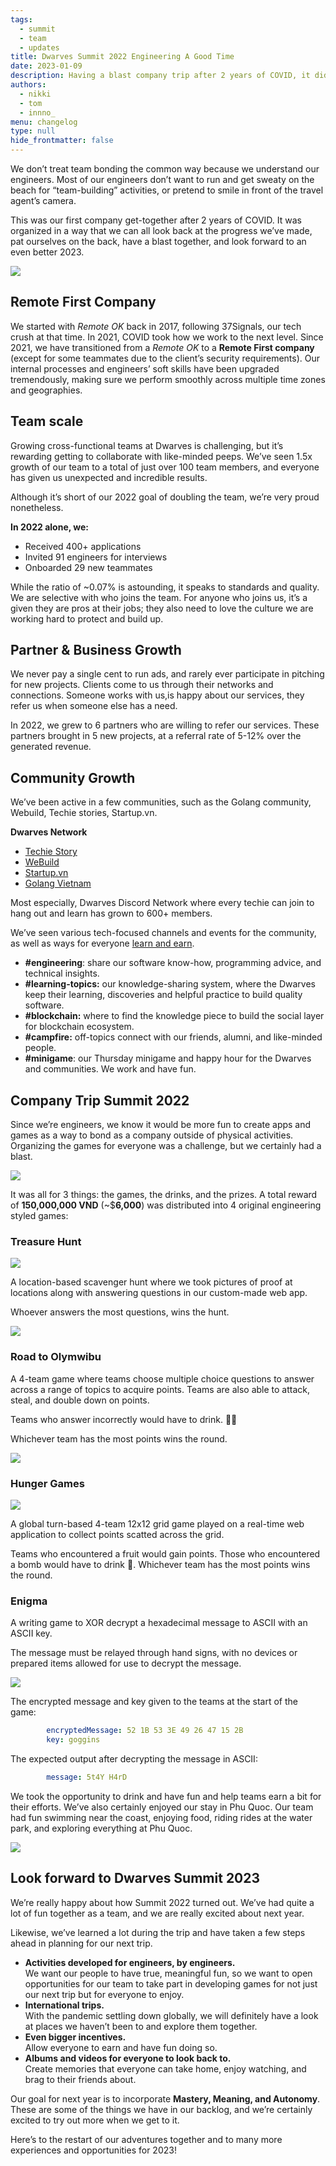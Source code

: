 ```yaml
---
tags: 
  - summit
  - team 
  - updates
title: Dwarves Summit 2022 Engineering A Good Time
date: 2023-01-09
description: Having a blast company trip after 2 years of COVID, it didn’t happen in a common way. We planned our trip differently than others and designed apps for everyone to play as a way to bond as company outside physical activities.
authors: 
  - nikki
  - tom
  - innno_
menu: changelog
type: null
hide_frontmatter: false
---
```


We don’t treat team bonding the common way because we understand our engineers. Most of our engineers don’t want to run and get sweaty on the beach for “team-building” activities, or pretend to smile in front of the travel agent’s camera.

This was our first company get-together after 2 years of COVID. It was organized in a way that we can all look back at the progress we’ve made, pat ourselves on the back, have a blast together, and look forward to an even better 2023.

![](assets/2022-dwarves-summit-engineering-a-good-time_50d7ea1e7a9652013fd0cecdd7596784_md5.webp)

## Remote First Company
We started with *Remote OK* back in 2017, following 37Signals, our tech crush at that time. In 2021, COVID took how we work to the next level. Since 2021, we have transitioned from a *Remote OK* to a **Remote First company** (except for some teammates due to the client’s security requirements). Our internal processes and engineers’ soft skills have been upgraded tremendously, making sure we perform smoothly across multiple time zones and geographies.

## Team scale
Growing cross-functional teams at Dwarves is challenging, but it’s rewarding getting to collaborate with like-minded peeps. We’ve seen 1.5x growth of our team to a total of just over 100 team members, and everyone has given us unexpected and incredible results.

Although it’s short of our 2022 goal of doubling the team, we’re very proud nonetheless.

**In 2022 alone, we:**

* Received 400+ applications 
* Invited 91 engineers for interviews
* Onboarded 29 new teammates

While the ratio of ~0.07% is astounding, it speaks to standards and quality. We are selective with who joins the team. For anyone who joins us, it’s a given they are pros at their jobs; they also need to love the culture we are working hard to protect and build up.

## Partner & Business Growth
We never pay a single cent to run ads, and rarely ever participate in pitching for new projects. Clients come to us through their networks and connections. Someone works with us,is happy about our services, they refer us when someone else has a need.

In 2022, we grew to 6 partners who are willing to refer our services. These partners brought in 5 new projects, at a referral rate of 5-12% over the generated revenue.

## Community Growth
We’ve been active in a few communities, such as the Golang community, Webuild, Techie stories, Startup.vn.

**Dwarves Network**
* [Techie Story](http://techiestory.net/)
* [WeBuild](http://webuild.community/)
* [Startup.vn](https://startup.vn/)
* [Golang Vietnam](http://golang.org.vn/)

Most especially, Dwarves Discord Network where every techie can join to hang out and learn has grown to 600+ members.

We’ve seen various tech-focused channels and events for the community,  as well as ways for everyone  [learn and earn](https://memo.d.foundation/). 

* **#engineering**: share our software know-how, programming advice, and technical insights.
* **#learning-topics:** our knowledge-sharing system, where the Dwarves keep their learning, discoveries and helpful practice to build quality software.
* **#blockchain:** where to find the knowledge piece to build the social layer for blockchain ecosystem.
* **#campfire:** off-topics connect with our friends, alumni, and like-minded people.
* **#minigame**: our Thursday minigame and happy hour for the Dwarves and communities. We work and have fun.

## Company Trip Summit 2022
Since we’re engineers, we know it would be more fun to create apps and games as a way to bond as a company outside of physical activities. Organizing the games for everyone was a challenge, but we certainly had a blast.

![](assets/2022-dwarves-summit-engineering-a-good-time_66146aaca24382630125b7a70713cbbc_md5.webp)

It was all for 3 things: the games, the drinks, and the prizes. A total reward of **150,000,000 VND** (~$**6,000**) was distributed into 4 original engineering styled games:

### Treasure Hunt

![](assets/2022-dwarves-summit-engineering-a-good-time_f78cb4d5fd1925ce0559a5b36bc5675f_md5.webp)

A location-based scavenger hunt where we took pictures of proof at locations along with answering questions in our custom-made web app. 

Whoever answers the most questions, wins the hunt.

![](assets/2022-dwarves-summit-engineering-a-good-time_1ad6a2ad398abe7041cee20a627dc685_md5.webp)

### Road to Olymwibu
A 4-team game where teams choose multiple choice questions to answer across a range of topics to acquire points. Teams are also able to attack, steal, and double down on points.

Teams who answer incorrectly would have to drink. 🍺🍺

Whichever team has the most points wins the round.

![](assets/2022-dwarves-summit-engineering-a-good-time_51be085fcfb86c123446d15a3155c0e7_md5.webp)

### Hunger Games

![](assets/2022-dwarves-summit-engineering-a-good-time_133221cf791f0d75a493e92a8571d763_md5.webp)

A global turn-based 4-team 12x12 grid game played on a real-time web application to collect points scatted across the grid.

Teams who encountered a fruit would gain points. Those who encountered a bomb would have to drink 🍺. Whichever team has the most points wins the round.

### Enigma
A writing game to XOR decrypt a hexadecimal message to ASCII with an ASCII key. 

The message must be relayed through hand signs, with no devices or prepared items allowed for use to decrypt the message. 

![](assets/2022-dwarves-summit-engineering-a-good-time_cb8ef0a8d44685b07d5a41daea52ed8c_md5.webp)

The encrypted message and key given to the teams at the start of the game:

```yaml
		encryptedMessage: 52 1B 53 3E 49 26 47 15 2B
		key: goggins
```
The expected output after decrypting the message in ASCII:

```yaml
		message: 5t4Y H4rD
```
We took the opportunity to drink and have fun and help teams earn a bit for their efforts. We’ve also certainly enjoyed our stay in Phu Quoc. Our team had fun swimming near the coast, enjoying food, riding rides at the water park, and exploring everything at Phu Quoc.

![](assets/2022-dwarves-summit-engineering-a-good-time_3b0c68bef924599e58947f20cdf3a765_md5.webp)

## Look forward to Dwarves Summit 2023
We’re really happy about how Summit 2022 turned out. We’ve had quite a lot of fun together as a team, and we are really excited about next year.

Likewise, we’ve learned a lot during the trip and have taken a few steps ahead in planning for our next trip.

* **Activities developed for engineers, by engineers.**<br>We want our people to have true, meaningful fun, so we want to open opportunities for our team to take part in developing games for not just our next trip but for everyone to enjoy.
* **International trips.**<br>With the pandemic settling down globally, we will definitely have a look at places we haven’t been to and explore them together.
* **Even bigger incentives.**<br>Allow everyone to earn and have fun doing so.
* **Albums and videos for everyone to look back to.** <br>Create memories that everyone can take home, enjoy watching, and brag to their friends about.

Our goal for next year is to incorporate **Mastery, Meaning, and Autonomy**. These are some of the things we have in our backlog, and we’re certainly excited to try out more when we get to it.

Here’s to the restart of our adventures together and to many more experiences and opportunities for 2023!